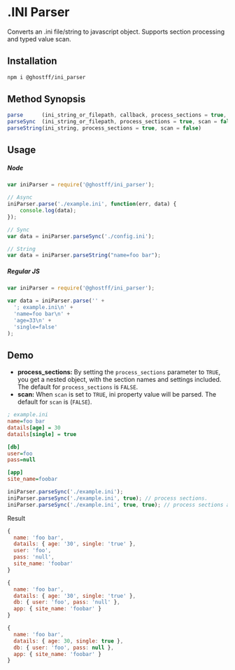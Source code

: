 # .INI Parser
Converts an .ini file/string to javascript object. Supports section processing and typed value scan.
## Installation
```bash
npm i @ghostff/ini_parser
```

## Method Synopsis
```js
parse      (ini_string_or_filepath, callback, process_sections = true, scan = false)
parseSync  (ini_string_or_filepath, process_sections = true, scan = false)
parseString(ini_string, process_sections = true, scan = false)
```

## Usage
##### Node
```js
var iniParser = require('@ghostff/ini_parser');

// Async
iniParser.parse('./example.ini', function(err, data) {
    console.log(data);
});

// Sync
var data = iniParser.parseSync('./config.ini');

// String
var data = iniParser.parseString("name=foo bar");
```
##### Regular JS
```js
var iniParser = require('@ghostff/ini_parser');

var data = iniParser.parse('' +
  '; example.ini\n' +
  'name=foo bar\n' +
  'age=33\n' +
  'single=false'
);
```

## Demo
  - **process_sections:** By setting the `process_sections` parameter to `TRUE`, you get a nested object,
   with the section names and settings included. The default for `process_sections` is `FALSE`.
 - **scan:**  When `scan` is set to `TRUE`, ini property value will be parsed. The default for `scan` is (`FALSE`).
 
```ini
; example.ini
name=foo bar
datails[age] = 30
datails[single] = true

[db]
user=foo
pass=null

[app]
site_name=foobar
```
```js
iniParser.parseSync('./example.ini');
iniParser.parseSync('./example.ini', true); // process sections.
iniParser.parseSync('./example.ini', true, true); // process sections and use typed scan.
```
Result
```js
{
  name: 'foo bar',
  datails: { age: '30', single: 'true' },
  user: 'foo',
  pass: 'null',
  site_name: 'foobar'
}

{
  name: 'foo bar',
  datails: { age: '30', single: 'true' },
  db: { user: 'foo', pass: 'null' },
  app: { site_name: 'foobar' }
}

{
  name: 'foo bar',
  datails: { age: 30, single: true },
  db: { user: 'foo', pass: null },
  app: { site_name: 'foobar' }
}

```
